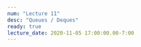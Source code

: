 ```yaml
---
num: "Lecture 11"
desc: "Queues / Deques"
ready: true
lecture_date: 2020-11-05 17:00:00.00-7:00
---
```

